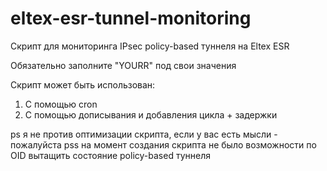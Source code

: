 # eltex-esr-tunnel-monitoring
Скрипт для мониторинга IPsec policy-based туннеля на Eltex ESR

Обязательно заполните "YOURR" под свои значения

Скрипт может быть использован:
1. С помощью cron
2. С помощью дописывания и добавления цикла + задержки




ps я не против оптимизации скрипта, если у вас есть мысли - пожалуйста
pss на момент создания скрипта не было возможности по OID вытащить состояние policy-based туннеля
